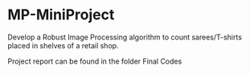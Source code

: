 # MP-MiniProject
Develop a Robust Image Processing algorithm to count sarees/T-shirts placed in shelves of a retail shop.

Project report can be found in the folder Final Codes
